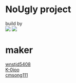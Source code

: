 # NoUgly project

build by <br>
<img src="https://img.shields.io/badge/Django-092E20?style=flat-square&logo=Django&logoColor=white"/> <img src="https://img.shields.io/badge/Android-3DDC84?style=flat-square&logo=Android&logoColor=white"/>

# maker
[wnstjd5408](https://github.com/wnstjd5408)<br>
[K-0joo](https://github.com/K-0joo)<br>
[cmsong111](https://github.com/cmsong111)<br>